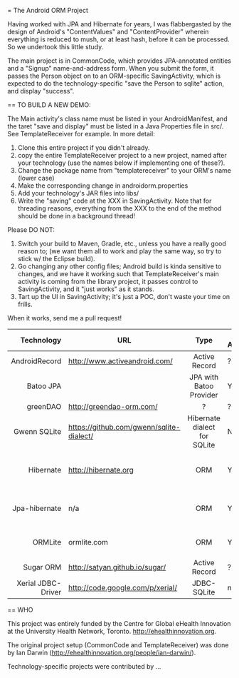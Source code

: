 = The Android ORM Project

Having worked with JPA and Hibernate for years, I was flabbergasted by the design of Android's "ContentValues" and "ContentProvider" wherein everything is reduced to mush, or at least hash, before it can be processed. So we undertook this little study.

The main project is in CommonCode, which provides JPA-annotated entities and a
"Signup" name-and-address form. When you submit the form, it passes the Person
object on to an ORM-specific SavingActivity, which is expected to do the technology-specific
"save the Person to sqlite" action, and display "success". 

== TO BUILD A NEW DEMO:

The Main activity's class name must be listed in your AndroidManifest,
and the taret "save and display" must be listed in a Java Properties
file in src/. See TemplateReceiver for example. In more detail:

1) Clone this entire project if you didn't already.
2) copy the entire TemplateReceiver project to a new project, named after
   your technology (use the names below if implementing one of these?).
3) Change the package name from "templatereceiver" to your ORM's name (lower case)
4) Make the corresponding change in androidorm.properties
5) Add your technology's JAR files into libs/
6) Write the "saving" code at the XXX in SavingActivity.
   Note that for threading reasons, everything from the XXX to the end of the method
   should be done in a background thread!

Please DO NOT:

1) Switch your build to Maven, Gradle, etc., unless you have a really good reason to;
   (we want them all to work and play the same way, so try to stick w/ the Eclipse build).
2) Go changing any other config files; Android build is kinda sensitive to changes,
and we have it working such that TemplateReceiver's main activity is coming from the
library project, it passes control to SavingActivity, and it "just works" as it stands.
3) Tart up the UI in SavingActivity; it's just a POC, don't waste your time on frills.

When it works, send me a pull request!

| Technology         | URL  | Type | JPA Annot? | Tech  | Notes
| ------------------:|------|:-------:|-------|------|-----|
| AndroidRecord      | http://www.activeandroid.com/ | Active Record | ?| |   |
| Batoo JPA          | | JPA with Batoo Provider | Y | HSQL database | ?|
| greenDAO           | http://greendao-orm.com/ | ? | ? | ?|
| Gwenn SQLite       | https://github.com/gwenn/sqlite-dialect/ | Hibernate dialect for SQLite | N/A |
| Hibernate          | http://hibernate.org | ORM | Y | with Gwenn SQLite-dialect | 
| Jpa-hibernate      | n/a | ORM | Y | JPA with Hibernate and Gwenn | 
| ORMLite            | ormlite.com | ORM | Y | Supports JDBC, Android | custom | 
| Sugar ORM          | http://satyan.github.io/sugar/ | Active Record | ? | 
| Xerial JDBC-Driver | http://code.google.com/p/xerial/ | JDBC-SQLite| n/a | n/a |

== WHO

This project was entirely funded by the Centre for Global eHealth Innovation at the
University Health Network, Toronto. http://ehealthinnovation.org.

The original project setup (CommonCode and TemplateReceiver) was done by Ian Darwin
(http://ehealthinnovation.org/people/ian-darwin/).

Technology-specific projects were contributed by ...
